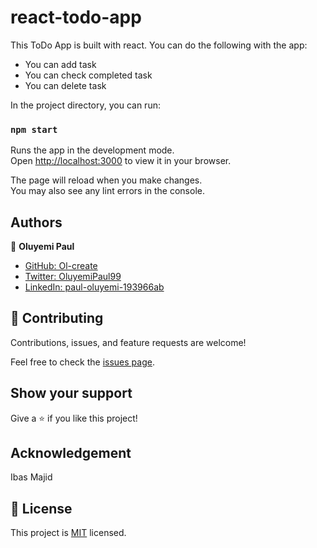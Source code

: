 # react-todo-app

This ToDo App is built with react.
 You can do the following with the app:
 - You can add task
 - You can check completed task
 - You can delete task

In the project directory, you can run:

### `npm start`

Runs the app in the development mode.\
Open [http://localhost:3000](http://localhost:3000) to view it in your browser.

The page will reload when you make changes.\
You may also see any lint errors in the console.

## Authors

👤 **Oluyemi Paul**

- [GitHub: Ol-create](https://github.com/Ol-create)
- [Twitter: OluyemiPaul99](https://twitter.com/OluyemiPaul99)
- [LinkedIn: paul-oluyemi-193966ab](https://www.linkedin.com/in/paul-oluyemi-193966ab)

## 🤝 Contributing

Contributions, issues, and feature requests are welcome!

Feel free to check the [issues page](https://github.com/Ol-create/Food-store-app/issues).

## Show your support

Give a ⭐️ if you like this project!

## Acknowledgement
Ibas Majid

## 📝 License

This project is [MIT](./MIT.md) licensed.






